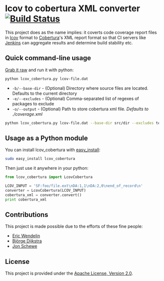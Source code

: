 # lcov to cobertura XML converter [![Build Status](https://secure.travis-ci.org/eriwen/lcov-to-cobertura-xml.png)](http://travis-ci.org/eriwen/lcov-to-cobertura-xml)

This project does as the name implies: it coverts code coverage report 
files in [lcov](http://ltp.sourceforge.net/coverage/lcov.php) format to
[Cobertura](http://cobertura.sourceforge.net/)'s XML report format so that
CI servers like [Jenkins](http://jenkins-ci.org) can aggregate results and 
determine build stability etc.

## Quick command-line usage

[Grab it raw](https://raw.github.com/eriwen/lcov-to-cobertura-xml/master/lcov_cobertura/lcov_cobertura.py) and run it with python:
```bash
python lcov_cobertura.py lcov-file.dat
```

 - `-b/--base-dir` - (Optional) Directory where source files are located. Defaults to the current directory
 - `-e/--excludes` - (Optional) Comma-separated list of regexes of packages to exclude
 - `-o/--output` - (Optional) Path to store cobertura xml file. _Defaults to ./coverage.xml_

```bash
python lcov_cobertura.py lcov-file.dat --base-dir src/dir --excludes test.lib --output build/coverage.xml
```

## Usage as a Python module

You can install lcov_cobertura with [easy_install](http://peak.telecommunity.com/DevCenter/EasyInstall):
```bash
sudo easy_install lcov_cobertura
```

Then just use it anywhere in your python:
```python
from lcov_cobertura import LcovCobertura

LCOV_INPUT = 'SF:foo/file.ext\nDA:1,1\nDA:2,0\nend_of_record\n'
converter = LcovCobertura(LCOV_INPUT)
cobertura_xml = converter.convert()
print cobertura_xml
```

## Contributions
This project is made possible due to the efforts of these fine people:

 - [Eric Wendelin](http://eriwen.com)
 - [Björge Dijkstra](https://github.com/bjd)
 - [Jon Schewe](http://mtu.net/~jpschewe)

## License

This project is provided under the [Apache License, Version 2.0](http://www.apache.org/licenses/LICENSE-2.0).
